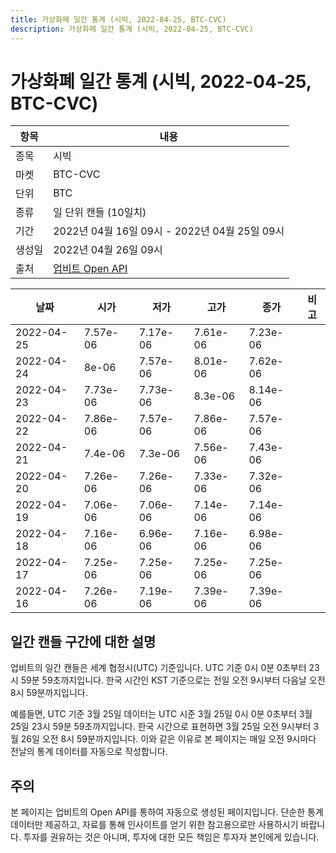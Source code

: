 ```yaml
---
title: 가상화폐 일간 통계 (시빅, 2022-04-25, BTC-CVC)
description: 가상화폐 일간 통계 (시빅, 2022-04-25, BTC-CVC)
---
```



가상화폐 일간 통계 (시빅, 2022-04-25, BTC-CVC)
===

|항목|내용|
|--|--|
|종목|시빅|
|마켓|BTC-CVC|
|단위|BTC|
|종류|일 단위 캔들 (10일치)|
|기간|2022년 04월 16일 09시 - 2022년 04월 25일 09시|
|생성일|2022년 04월 26일 09시|
|출처|[업비트 Open API](https://docs.upbit.com)|


|날짜|시가|저가|고가|종가|비고|
|--|--|--|--|--|--|
|2022-04-25|7.57e-06|7.17e-06|7.61e-06|7.23e-06|    |
|2022-04-24|8e-06|7.57e-06|8.01e-06|7.62e-06|    |
|2022-04-23|7.73e-06|7.73e-06|8.3e-06|8.14e-06|    |
|2022-04-22|7.86e-06|7.57e-06|7.86e-06|7.57e-06|    |
|2022-04-21|7.4e-06|7.3e-06|7.56e-06|7.43e-06|    |
|2022-04-20|7.26e-06|7.26e-06|7.33e-06|7.32e-06|    |
|2022-04-19|7.06e-06|7.06e-06|7.14e-06|7.14e-06|    |
|2022-04-18|7.16e-06|6.96e-06|7.16e-06|6.98e-06|    |
|2022-04-17|7.25e-06|7.25e-06|7.25e-06|7.25e-06|    |
|2022-04-16|7.26e-06|7.19e-06|7.39e-06|7.39e-06|    |


일간 캔들 구간에 대한 설명
---


업비트의 일간 캔들은 세계 협정시(UTC) 기준입니다. 
UTC 기준 0시 0분 0초부터 23시 59분 59초까지입니다. 
한국 시간인 KST 기준으로는 전일 오전 9시부터 다음날 오전 8시 59분까지입니다. 


예를들면, UTC 기준 3월 25일 데이터는 UTC 시준 3월 25일 0시 0분 0초부터 3월 25일 23시 59분 59초까지입니다. 
한국 시간으로 표현하면 3월 25일 오전 9시부터 3월 26일 오전 8시 59분까지입니다. 
이와 같은 이유로 본 페이지는 매일 오전 9시마다 전날의 통계 데이터를 자동으로 작성합니다. 


주의
---


본 페이지는 업비트의 Open API를 통하여 자동으로 생성된 페이지입니다. 
단순한 통계 데이터만 제공하고, 자료를 통해 인사이트를 얻기 위한 참고용으로만 사용하시기 바랍니다. 
투자를 권유하는 것은 아니며, 투자에 대한 모든 책임은 투자자 본인에게 있습니다. 
